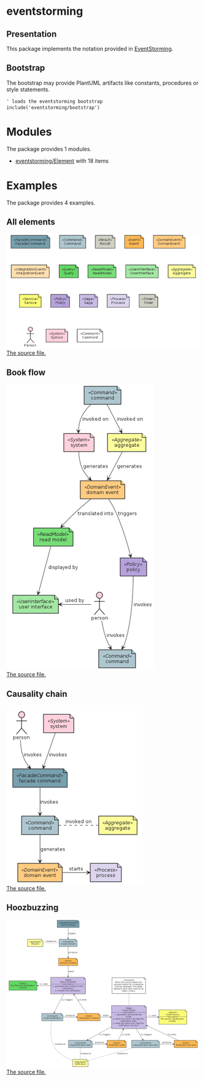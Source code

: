 # eventstorming

## Presentation
This package implements the notation provided in [EventStorming](https://www.eventstorming.com).

## Bootstrap

The bootstrap may provide PlantUML artifacts like constants, procedures or style statements.

```plantuml
' loads the eventstorming bootstrap
include('eventstorming/bootstrap')
```



# Modules

The package provides 1 modules.

- [eventstorming/Element](../eventstorming/Element/README.md) with 18 items



# Examples

The package provides 4 examples.

## All elements

![All elements](../eventstorming/all_elements.png)<br>
[The source file.](../eventstorming/all_elements.puml)

## Book flow

![Book flow](../eventstorming/book_flow.png)<br>
[The source file.](../eventstorming/book_flow.puml)

## Causality chain

![Causality chain](../eventstorming/causality_chain.png)<br>
[The source file.](../eventstorming/causality_chain.puml)

## Hoozbuzzing

![Hoozbuzzing](../eventstorming/hoozbuzzing.png)<br>
[The source file.](../eventstorming/hoozbuzzing.puml)



